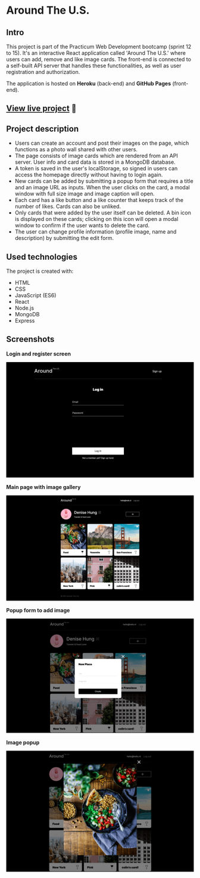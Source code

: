 # Around The U.S.

## Intro

This project is part of the Practicum Web Development bootcamp (sprint 12 to 15). It's an interactive React application called 'Around The U.S.' where users can add, remove and like image cards. The front-end is connected to a self-built API server that handles these functionalities, as well as user registration and authorization.

The application is hosted on **Heroku** (back-end) and **GitHub Pages** (front-end).

## [**View live project**](https://denisehung.github.io/react-around-api-full/) :rocket:

## Project description
* Users can create an account and post their images on the page, which functions as a photo wall shared with other users.
* The page consists of image cards which are rendered from an API server. User info and card data is stored in a MongoDB database.
* A token is saved in the user's localStorage, so signed in users can access the homepage directly without having to login again.
* New cards can be added by submitting a popup form that requires a title and an image URL as inputs. When the user clicks on the card, a modal window with full size image and image caption will open.
* Each card has a like button and a like counter that keeps track of the number of likes. Cards can also be unliked.
* Only cards that were added by the user itself can be deleted. A bin icon is displayed on these cards; clicking on this icon will open a modal window to confirm if the user wants to delete the card.
* The user can change profile information (profile image, name and description) by submitting the edit form. 

## Used technologies

The project is created with:

* HTML
* CSS
* JavaScript (ES6)
* React
* Node.js
* MongoDB
* Express

## Screenshots
**Login and register screen**

![Image](frontend/src/images/login-screen.png)

**Main page with image gallery**

![Image](frontend/src/images/gallery.png)

**Popup form to add image**

![Image](frontend/src/images/popup-form.png)

**Image popup**

![Image](frontend/src/images/image-popup.png)
